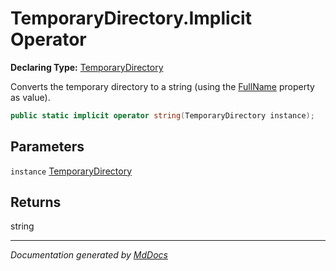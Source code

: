 ﻿# TemporaryDirectory.Implicit Operator

**Declaring Type:** [TemporaryDirectory](../index.md)

Converts the temporary directory to a string (using the [FullName](../properties/FullName.md) property as value).

```csharp
public static implicit operator string(TemporaryDirectory instance);
```

## Parameters

`instance`  [TemporaryDirectory](../index.md)

## Returns

string

___

*Documentation generated by [MdDocs](https://github.com/ap0llo/mddocs)*
